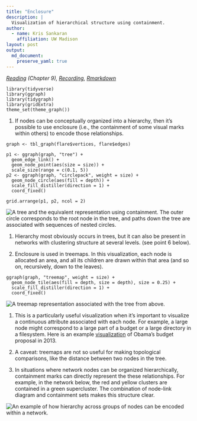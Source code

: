 ```yaml
---
title: "Enclosure"
description: |
  Visualization of hierarchical structure using containment.
author:
  - name: Kris Sankaran
    affiliation: UW Madison
layout: post
output:
  md_document:
    preserve_yaml: true
---
```


*[Reading](https://search.library.wisc.edu/catalog/9911196629502121)
(Chapter 9),
[Recording](https://mediaspace.wisc.edu/media/Week%208%20%5B4%5D%20Enclosure/1_mfuwwoh6),
[Rmarkdown](https://raw.githubusercontent.com/krisrs1128/stat479/master/_posts/2021-03-06-week8-3/week8-3.Rmd)*

    library(tidyverse)
    library(ggraph)
    library(tidygraph)
    library(gridExtra)
    theme_set(theme_graph())

1.  If nodes can be conceptually organized into a hierarchy, then it’s
    possible to use enclosure (i.e., the containment of some visual
    marks within others) to encode those relationships.

<!-- -->

    graph <- tbl_graph(flare$vertices, flare$edges)

    p1 <- ggraph(graph, "tree") +
      geom_edge_link() +
      geom_node_point(aes(size = size)) +
      scale_size(range = c(0.1, 5))
    p2 <- ggraph(graph, "circlepack", weight = size) +
      geom_node_circle(aes(fill = depth)) +
      scale_fill_distiller(direction = 1) +
      coord_fixed()

    grid.arrange(p1, p2, ncol = 2)

![A tree and the equivalent representation using containment. The outer
circle corresponds to the root node in the tree, and paths down the tree
are associated with sequences of nested
circles.](2022-12-27-week08-04_files/figure-markdown_strict/unnamed-chunk-2-1.png)

1.  Hierarchy most obviously occurs in trees, but it can also be present
    in networks with clustering structure at several levels. (see point
    6 below).

2.  Enclosure is used in treemaps. In this visualization, each node is
    allocated an area, and all its children are drawn within that area
    (and so on, recursively, down to the leaves).

<!-- -->

    ggraph(graph, "treemap", weight = size) +
      geom_node_tile(aes(fill = depth, size = depth), size = 0.25) +
      scale_fill_distiller(direction = 1) +
      coord_fixed()

![A treemap representation associated with the tree from
above.](2022-12-27-week08-04_files/figure-markdown_strict/unnamed-chunk-3-1.png)

1.  This is a particularly useful visualization when it’s important to
    visualize a continuous attribute associated with each node. For
    example, a large node might correspond to a large part of a budget
    or a large directory in a filesystem. Here is an example
    [visualization](https://archive.nytimes.com/www.nytimes.com/interactive/2012/02/13/us/politics/2013-budget-proposal-graphic.html)
    of Obama’s budget proposal in 2013.

2.  A caveat: treemaps are not so useful for making topological
    comparisons, like the distance between two nodes in the tree.

3.  In situations where network nodes can be organized hierarchically,
    containment marks can directly represent the these relationships.
    For example, in the network below, the red and yellow clusters are
    contained in a green supercluster. The combination of node-link
    diagram and containment sets makes this structure clear.

![An example of how hierarchy across groups of nodes can be encoded
within a
network.](https://uwmadison.box.com/shared/static/wy5pw79og5at35rncgn4ep2uuzawoduc.png)
